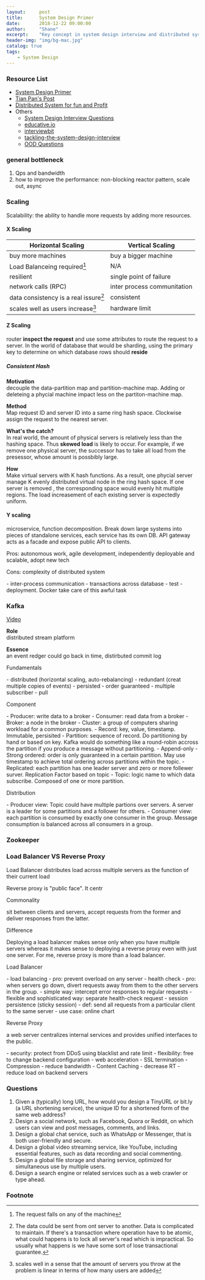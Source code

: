 ```yaml
---
layout:     post
title:      System Design Primer
date:       2018-12-22 09:00:00
author:     "Shane"
excerpt:    "Key concept in system design interview and distributed system"
header-img: "img/bg-mac.jpg"
catalog: true
tags:
    - System Design
---
```


### Resource List
- [System Design Primer](https://github.com/donnemartin/system-design-primer)
- [Tian Pan's Post](https://puncsky.com/hacking-the-software-engineer-interview)
- [Distributed System for fun and Profit](http://book.mixu.net/distsys)
- Others
    - [System Design Interview Questions](http://blog.gainlo.co/index.php/category/system-design-interview-questions/)
    - [educative.io](https://www.educative.io/collection/page/5668639101419520/5649050225344512/5668600916475904)
    - [interviewbit](https://www.interviewbit.com/courses/system-design/topics/storage-scalability/)
    - [tackling-the-system-design-interview](https://cternus.net/blog/2018/01/26/tackling-the-system-design-interview/)
    - [OOD Questions](https://www.careercup.com/page?pid=object-oriented-design-interview-questions&n=1)

### general bottleneck
1. Qps and bandwidth
2. how to improve the performance: non-blocking reactor pattern, scale out, async

### Scaling
Scalability: the ability to handle more requests by adding more resources.

#### X Scaling
| Horizontal Scaling | Vertical Scaling|
|------------------|-------------------|
|buy more machines|buy a bigger machine|
|Load Balanceing required[^1]|N/A|
|resilient|single point of failure|
|network calls (RPC)|inter process communitation|
|data consistency is a real issure[^2]|consistent|
|scales well as users increase[^3] |hardware limit|

[^1]: The request falls on any of the machine

[^2]: The data could be sent from ont server to another. Data is complicated to maintain. If there's a transaction where operation have to be atomic, what could happens is to lock all server's read which is impractical. So usually what happens is we have some sort of lose transactional guarantee.

[^3]: scales well in a sense that the amount of servers you throw at the problem is linear in terms of how many users are added

#### Z Scaling
router **inspect the request** and use some attributes to route the request to a server. In the world of database that would be sharding, using the primary key to determine on which database rows should **reside**

##### Consistent Hash
**Motivation**<br/>
decouple the data-partition map and partition-machine map. Adding or deleteing a phycial machine impact less on the partiton-machine map.

**Method**<br/>
Map request ID and server ID into a same ring hash space. Clockwise assign the request to the nearest server. 

**What's the catch?**<br/>
In real world, the amount of physical servers is relatively less than the hashing space. Thus **skewed load** is likely to occur. For example, if we remove one physical server, the successor has to take all load from the presessor, whose amount is possbibly large.

**How**<br/>
Make virtual servers with K hash functions. As a result, one phycial server manage K evenly distributed virtual node in the ring hash space. If one server is removed , the corresponding space would evenly hit multiple regions. The load increasement of each existing server is expectedly uniform.

#### Y scaling
microservice, function decomposition. Break down large systems into pieces of standalone services, each service has its own DB. API gateway acts as a facade and expose public API to clients.

Pros: autonomous work, agile development, independently deployable and scalable, adopt new tech

<p id="pz">Cons: complexity of distributed system</p>
- inter-process communication
- transactions across database
- test
- deployment. Docker take care of this awful task

### Kafka
[Video](https://www.youtube.com/watch?v=UEg40Te8pnE&t=1609s) 

**Role**  
distributed stream platform

**Essence**  
an event redger could go back in time, distirbuted commit log

<p id="pzb">Fundamentals</p> 
- distributed (horizontal scaling, auto-rebalancing)
- redundant (creat multiple copies of events)
- persisted
- order guaranteed
- multiple subscriber
- pull

<p id="pzb">Component</p>
- Producer: write data to a broker
- Consumer: read data from a broker
- Broker: a node in the broker
- Cluster: a group of computers sharing workload for a common purposes.
- Record: key, value, timestamp. Immutable, persisited
- Partition: sequence of record. Do partitioning by hand or based on key. Kafka would do something like a round-robin accross the partition if you produce a message without partitioning.
    - Append-only
    - Strong ordered: order is only guaranteed in a certain partition. May use timestamp to achieve total ordering across partitions within the topic.
    - Replicated: each partition has one leader server and zero or more follewer surver. Replication Factor based on topic
- Topic: logic name to which data subscribe. Composed of one or more partition.

<p id="pzb">Distribution</p>
- Producer view: Topic could have multiple partions over servers. A server is a leader for some partitions and a follower for others.
- Consumer view: each partition is consumed by exactly one consumer in the group. Message consumption is balanced across all consumers in a group. 

### Zookeeper

### Load Balancer VS Reverse Proxy

Load Balancer distributes load across multiple servers as the function of their current load

Reverse proxy is "public face". It centr

<p id="pzb">Commonality</p>
sit between clients and servers, accept requests from the former and deliver responses from the latter.

<p id="pzb">Difference</p>   
Deploying a load balancer makes sense only when you have multiple servers whereas it makes sense to deploying a reverse proxy even with just one server. For me, reverse proxy is more than a load balancer.

<p id='pzb'>Load Balancer</p>
- load balancing
    - pro: prevent overload on any server
- health check
    - pro: when servers go down, divert requests away from them to the other servers in the group.
    - simple way: intercept error responses to regular requests
    - flexible and sophisticated way: separate health-check request
- session persistence (sticky session)
    - def: send all requests from a particular client to the same server
    - use case: online chart

<p id='pzb'>Reverse Proxy</p>
<p id = 'pz'>a web server centralizes internal services and provides unified interfaces to the public.</p>
- security: protect from DDoS using blacklist and  rate limit
- flexibility: free to change backend configuration
 - web acceleration
    - SSL termination
    - Compression
        - reduce bandwidth
    - Content Caching
        - decrease RT
        - reduce load on backend servers

### Questions
1. Given a (typically) long URL, how would you design a TinyURL or bit.ly (a URL shortening service), the unique ID for a shortened form of the same web address?
2. Design a social network, such as Facebook, Quora or Reddit, on which users can view and post messages, comments, and links.
3. Design a global chat service, such as WhatsApp or Messenger, that is both user-friendly and secure.
4. Design a global video streaming service, like YouTube, including essential features, such as data recording and social commenting.
5. Design a global file storage and sharing service, optimized for simultaneous use by multiple users.
6. Design a search engine or related services such as a web crawler or type ahead.

### Footnote





